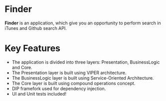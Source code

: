 # Finder

**Finder** is an application, which give you an opportunity to perform search in iTunes and Github search API.

# Key Features

 - The application is divided into three layers: Presentation, BusinessLogic and Core.
 - The Presentation layer is built using VIPER architecture.
 - The BusinessLogic layer is built using Service-Oriented Architecture.
 - The Core layer is built using compound operations concept.
 - DIP framefork used for dependency injection.
 - UI and Unit tests included!
